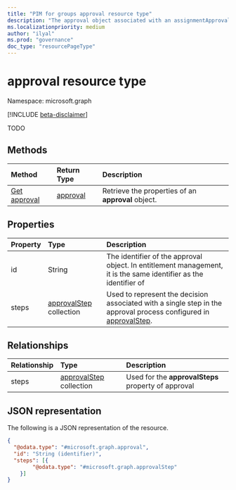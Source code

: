```yaml
---
title: "PIM for groups approval resource type"
description: "The approval object associated with an assignmentApprovals."
ms.localizationpriority: medium
author: "ilyal"
ms.prod: "governance"
doc_type: "resourcePageType"
---
```


# approval resource type

Namespace: microsoft.graph

[!INCLUDE [beta-disclaimer](../../includes/beta-disclaimer.md)]

TODO

## Methods

| Method       | Return Type | Description |
|:-------------|:------------|:------------|
|[Get approval](../api/pim-for-groups-approval-get.md) | [approval](pim-for-groups-approval.md) | Retrieve the properties of an **approval** object. |


## Properties
|Property|Type|Description|
|:---|:---|:---|
|id|String|The identifier of the approval object.  In entitlement management, it is the same identifier as the identifier of |
|steps|[approvalStep](../resources/pim-for-groups-approvalstep.md) collection|Used to represent the decision associated with a single step in the approval process configured in [approvalStep](../resources/pim-for-groups-approvalstep.md).|

## Relationships
|Relationship|Type|Description|
|:---|:---|:---|
|steps|[approvalStep](../resources/pim-for-groups-approvalstep.md) collection|Used for the **approvalSteps** property of approval|


## JSON representation
The following is a JSON representation of the resource.
<!-- {
  "blockType": "resource",
  "keyProperty": "id",
  "@odata.type": "microsoft.graph.approval",
  "baseType": "microsoft.graph.entity",
}
-->
``` json
{
  "@odata.type": "#microsoft.graph.approval",
  "id": "String (identifier)",
  "steps": [{
        "@odata.type": "#microsoft.graph.approvalStep"
    }]
}
```
